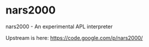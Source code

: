 nars2000
========

nars2000 - An experimental APL interpreter

Upstream is here: https://code.google.com/p/nars2000/
